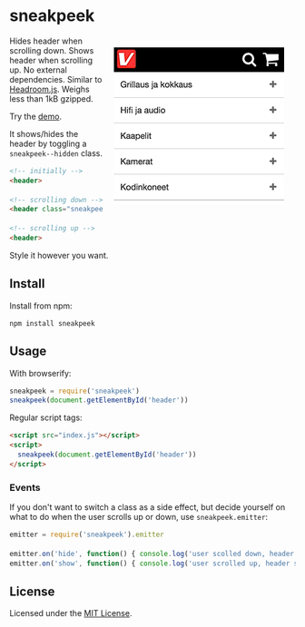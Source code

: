 # sneakpeek

<img src="example.gif" alt="Example showing what sneakpeek might look like in production" width="300" height="277" align="right" vspace="20" hspace="20" />

Hides header when scrolling down. Shows header when scrolling up. No external
dependencies. Similar to
[Headroom.js](https://github.com/WickyNilliams/headroom.js). Weighs less than
1kB gzipped.

Try the [demo](http://bit.ly/1tAdLHN).

It shows/hides the header by toggling a `sneakpeek--hidden` class.

```html
<!-- initially -->
<header>

<!-- scrolling down -->
<header class="sneakpeek--hidden">

<!-- scrolling up -->
<header>
```

Style it however you want.

## Install

Install from npm:

    npm install sneakpeek

## Usage

With browserify:

```js
sneakpeek = require('sneakpeek')
sneakpeek(document.getElementById('header'))
```

Regular script tags:

```html
<script src="index.js"></script>
<script>
  sneakpeek(document.getElementById('header'))
</script>
```

### Events

If you don't want to switch a class as a side effect, but decide yourself on
what to do when the user scrolls up or down, use `sneakpeek.emitter`:

```js
emitter = require('sneakpeek').emitter

emitter.on('hide', function() { console.log('user scolled down, header hidden') })
emitter.on('show', function() { console.log('user scrolled up, header shown')  })
```

## License

Licensed under the [MIT License](http://www.opensource.org/licenses/mit-license.php).